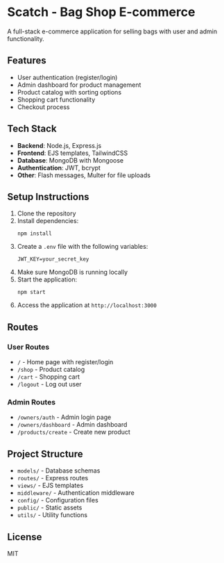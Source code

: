 # Scatch - Bag Shop E-commerce

A full-stack e-commerce application for selling bags with user and admin functionality.

## Features

- User authentication (register/login)
- Admin dashboard for product management
- Product catalog with sorting options
- Shopping cart functionality
- Checkout process

## Tech Stack

- **Backend**: Node.js, Express.js
- **Frontend**: EJS templates, TailwindCSS
- **Database**: MongoDB with Mongoose
- **Authentication**: JWT, bcrypt
- **Other**: Flash messages, Multer for file uploads

## Setup Instructions

1. Clone the repository
2. Install dependencies:
   ```
   npm install
   ```
3. Create a `.env` file with the following variables:
   ```
   JWT_KEY=your_secret_key
   ```
4. Make sure MongoDB is running locally
5. Start the application:
   ```
   npm start
   ```
6. Access the application at `http://localhost:3000`

## Routes

### User Routes
- `/` - Home page with register/login
- `/shop` - Product catalog
- `/cart` - Shopping cart
- `/logout` - Log out user

### Admin Routes
- `/owners/auth` - Admin login page
- `/owners/dashboard` - Admin dashboard
- `/products/create` - Create new product

## Project Structure

- `models/` - Database schemas
- `routes/` - Express routes
- `views/` - EJS templates
- `middleware/` - Authentication middleware
- `config/` - Configuration files
- `public/` - Static assets
- `utils/` - Utility functions

## License

MIT